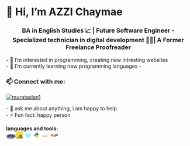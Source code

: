 <h1> 👋 Hi, I’m AZZI Chaymae</h1>
<h3 align="center">BA in English Studies 📈 | Future Software Engineer - Specialized technician in digital development 🧑‍💻| A Former Freelance Proofreader </h3>
- 👀 I’m interested in programming, creating new intresting websites<br>
- 🌱 I’m currently learning new programming languages
- <h3 align="left">📫 Connect with me:</h3>
    <a href="https://www.linkedin.com/in/chaymae-azzi-831415267/" target="blank"><img align="center" src="https://cdn.jsdelivr.net/npm/simple-icons@3.0.1/icons/linkedin.svg" alt="murataslan1" height="30" width="40" /></a><p>
- 💬 ask me about anything, i am happy to help<br>
- ⚡ Fun fact: happy person <br>
      
**languages and tools:**  
<code><img height="20" src="https://raw.githubusercontent.com/github/explore/80688e429a7d4ef2fca1e82350fe8e3517d3494d/topics/javascript/javascript.png"></code>
<code><img height="20" src="https://raw.githubusercontent.com/github/explore/80688e429a7d4ef2fca1e82350fe8e3517d3494d/topics/react/react.png"></code>
<code><img height="20" src="https://raw.githubusercontent.com/github/explore/80688e429a7d4ef2fca1e82350fe8e3517d3494d/topics/python/python.png"></code>
<code><img height="20" src="https://raw.githubusercontent.com/github/explore/80688e429a7d4ef2fca1e82350fe8e3517d3494d/topics/mysql/mysql.png"></code>
<code><img height="20" src="https://raw.githubusercontent.com/github/explore/80688e429a7d4ef2fca1e82350fe8e3517d3494d/topics/git/git.png"></code>
<code><img align="left" alt="PHP" width="26px" src="https://raw.githubusercontent.com/github/explore/80688e429a7d4ef2fca1e82350fe8e3517d3494d/topics/php/php.png" /></code>
